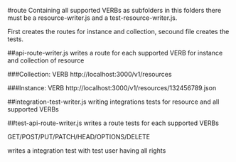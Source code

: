 #route
Containing all supported VERBs as subfolders
in this folders there must be a resource-writer.js and a test-resource-writer.js.

First creates the routes for instance and collection, secound file creates the tests.

##api-route-writer.js
writes a route for each supported VERB for instance and collection of resource

###Collection:
VERB http://localhost:3000/v1/resources

###Instance:
VERB http://localhost:3000/v1/resources/132456789.json

##integration-test-writer.js
writing integrations tests for resource and all supported VERBs

##test-api-route-writer.js
writes a route tests for each supported VERBs

GET/POST/PUT/PATCH/HEAD/OPTIONS/DELETE

writes a integration test with test user having all rights